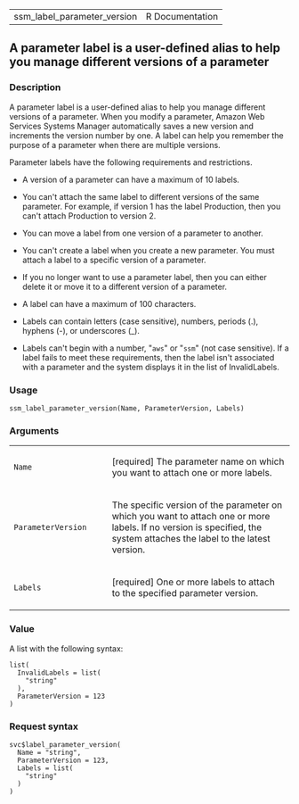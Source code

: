<table style="width: 100%;">
<tbody>
<tr class="odd">
<td>ssm_label_parameter_version</td>
<td style="text-align: right;">R Documentation</td>
</tr>
</tbody>
</table>

## A parameter label is a user-defined alias to help you manage different versions of a parameter

### Description

A parameter label is a user-defined alias to help you manage different
versions of a parameter. When you modify a parameter, Amazon Web
Services Systems Manager automatically saves a new version and
increments the version number by one. A label can help you remember the
purpose of a parameter when there are multiple versions.

Parameter labels have the following requirements and restrictions.

-   A version of a parameter can have a maximum of 10 labels.

-   You can't attach the same label to different versions of the same
    parameter. For example, if version 1 has the label Production, then
    you can't attach Production to version 2.

-   You can move a label from one version of a parameter to another.

-   You can't create a label when you create a new parameter. You must
    attach a label to a specific version of a parameter.

-   If you no longer want to use a parameter label, then you can either
    delete it or move it to a different version of a parameter.

-   A label can have a maximum of 100 characters.

-   Labels can contain letters (case sensitive), numbers, periods (.),
    hyphens (-), or underscores (\_).

-   Labels can't begin with a number, "`aws`" or "`ssm`" (not case
    sensitive). If a label fails to meet these requirements, then the
    label isn't associated with a parameter and the system displays it
    in the list of InvalidLabels.

### Usage

    ssm_label_parameter_version(Name, ParameterVersion, Labels)

### Arguments

<table>
<colgroup>
<col style="width: 35%" />
<col style="width: 65%" />
</colgroup>
<tbody>
<tr class="odd">
<td><code id="ssm_label_parameter_version_:_Name">Name</code></td>
<td><p>[required] The parameter name on which you want to attach one or
more labels.</p></td>
</tr>
<tr class="even">
<td><code
id="ssm_label_parameter_version_:_ParameterVersion">ParameterVersion</code></td>
<td><p>The specific version of the parameter on which you want to attach
one or more labels. If no version is specified, the system attaches the
label to the latest version.</p></td>
</tr>
<tr class="odd">
<td><code id="ssm_label_parameter_version_:_Labels">Labels</code></td>
<td><p>[required] One or more labels to attach to the specified
parameter version.</p></td>
</tr>
</tbody>
</table>

### Value

A list with the following syntax:

    list(
      InvalidLabels = list(
        "string"
      ),
      ParameterVersion = 123
    )

### Request syntax

    svc$label_parameter_version(
      Name = "string",
      ParameterVersion = 123,
      Labels = list(
        "string"
      )
    )
